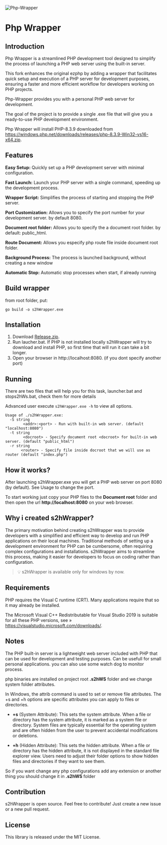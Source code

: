 ![Php-Wrapper](assets/icon.ico "php-wrapper")

# Php Wrapper

## Introduction

Php Wrapper is a streamlined PHP development tool designed to simplify the process of launching a PHP web server using the built-in server.

This fork enhances the original ezphp by adding a wrapper that facilitates quick setup and execution of a PHP server for development purposes, ensuring a faster and more efficient workflow for developers working on PHP projects.

Php-Wrapper provides you with a personal PHP web server for development.

The goal of the project is to provide a single .exe file that will give you a ready-to-use PHP development environment.

Php Wrapper will install PHP-8.3.9 downloaded from <https://windows.php.net/downloads/releases/php-8.3.9-Win32-vs16-x64.zip>.

## Features

**Easy Setup:** Quickly set up a PHP development server with minimal configuration.

**Fast Launch:** Launch your PHP server with a single command, speeding up the development process.

**Wrapper Script:** Simplifies the process of starting and stopping the PHP server.

**Port Customization:** Allows you to specify the port number for your development server. by default 8080.

**Document root folder:** Allows you to specify the a document root folder. by default: public_html.

**Route Document:** Allows you especify php route file inside document root folder.

**Background Process:** The process is launched background, without creating a new window

**Automatic Stop:** Automatic stop processes when start, if already running

## Build wrapper

from root folder, put:

```
go build -o s2hWrapper.exe
```

## Installation

1. Download [Release.zip](https://github.com/soft2help/php-wrapper/releases).
2. Run laucher.bat. If PHP is not installed locally s2hWrapper will try to download and install PHP, so first time that will run it can take a bit longer.
3. Open your browser in http://localhost:8080. (if you dont specify another port)


## Running

There are two files that will help you for this task, launcher.bat and stops2hWs.bat, check them for more details

Advanced user execute `s2hWrapper.exe -h` to view all options.

```
Usage of ./s2hWrapper.exe:
  -S string
        <addr>:<port> - Run with built-in web server. (default "localhost:8080")
  -t string
        <docroot> - Specify document root <docroot> for built-in web server. (default "public_html")
  -r string
       <router> - Specify file inside docroot that we will use as router (default "index.php")
```

## How it works?

After launching s2hWrapper.exe you will get a PHP web server on port 8080 (by default). See Usage to change the port. 

To start working just copy your PHP files to the **Document root** folder and then open the url **http://localhost:8080** on your web browser.

## Why i created s2hWrapper?

The primary motivation behind creating s2hWrapper was to provide developers with a simplified and efficient way to develop and run PHP applications on their local machines. Traditional methods of setting up a development environment for PHP can be cumbersome, often requiring complex configurations and installations. s2hWrapper aims to streamline this process, making it easier for developers to focus on coding rather than configuration.

> :bulb: s2hWrapper is available only for windows by now.

## Requirements

PHP requires the Visual C runtime (CRT). Many applications require that so it may already be installed.

The Microsoft Visual C++ Redistributable for Visual Studio 2019 is suitable for all these PHP versions, see » <https://visualstudio.microsoft.com/downloads/>.


## Notes

The PHP built-in server is a lightweight web server included with PHP that can be used for development and testing purposes. Can be usefull for small personal applications. you can also use some watch dog to monitor process.

php binaries are installed on project root **.s2hWS** folder and we change system folder attributes.

In Windows, the attrib command is used to set or remove file attributes. The +s and +h options are specific attributes you can apply to files or directories.

- **+s** (System Attribute): This sets the system attribute. When a file or directory has the system attribute, it is marked as a system file or directory. System files are typically essential for the operating system and are often hidden from the user to prevent accidental modifications or deletions.

- **+h** (Hidden Attribute): This sets the hidden attribute. When a file or directory has the hidden attribute, it is not displayed in the standard file explorer view. Users need to adjust their folder options to show hidden files and directories if they want to see them.

So if you want change any php configurations add any extension or another thing you should change it in **.s2hWS** folder

## Contribution

s2hWrapper is open source. Feel free to contribute! Just create a new issue or a new pull request.

## License

This library is released under the MIT License.
